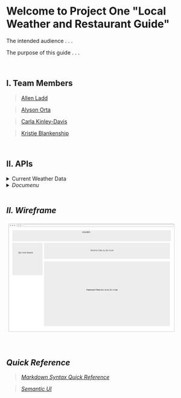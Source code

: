 # Welcome to Project One "Local Weather and Restaurant Guide"

The intended audience . . . 

The purpose of this guide . . .

<br/>

## I. Team Members

> [Allen Ladd](https://github.com/Aladd616)

> [Alyson Orta](https://github.com/alysonorta)

> [Carla Kinley-Davis](https://github.com/ckinleydavis)

> [Kristie Blankenship](https://github.com/)

<br/>

## II. APIs
<details>
<summary>Current Weather Data</summary>

<ul start="1">
  <li>
    <p><b>URI</b></p>
    <p><a href="https://openweathermap.org/api" target="_blank">https://openweathermap.org/api</a></p>
  </li>
  <li>
    <p><b>DESCRIPTION</b></p>
    <p>The <i>Current Weather Data<i> API is made available freely by OpenWeather. The team of techies and data scientists collect weather data from various sources of over 200,000 cities.</p>
  </li>
</ul>
</details>

<details>
<summary>Documenu</summary>

<ul start="1">
  <li>
    <p><b>URI</b></p>
    <p><a href="https://api.documenu.com/v2/restaurants/zip_code/" target="_blank">https://api.documenu.com/v2/restaurants/zip_code/</a></p>
  </li>
  <li>
    <p><b>RapidAPI</b></p>
    <p><a href="https://rapidapi.com/restaurantmenus/api/documenu" target="_blank">https://rapidapi.com/restaurantmenus/api/documenu</a></p>
  </li>
  <li>
    <p><b>DESCRIPTION</b></p>
    <p>The <i>Documenu<i> API gives access to location and menu data for over 600,000 restaurants throughout the United States.</p>  
  </li>
</ul>
</details>

<br/>

## II. Wireframe

<p><img src="./assests/img/proj-1-team-7-wireframe.png" style="width: 450px;" alt="Project One Team Seven's Wireframe"/></p>

<br/>

## Quick Reference

> [Markdown Syntax Quick Reference](https://www.markdownguide.org/cheat-sheet)

> [Semantic UI](https://semantic-ui.com/)


<!-- 
    For full documentation visit [mkdocs.org](https://www.mkdocs.org). 

    ## Commands

    * `mkdocs new [dir-name]` - Create a new project.
    * `mkdocs serve` - Start the live-reloading docs server.
    * `mkdocs build` - Build the documentation site.
    * `mkdocs -h` - Print help message and exit.

    ## Project layout

        mkdocs.yml    # The configuration file.
        docs/
            index.md  # The documentation homepage.
            login.md  # Login with Facebook credentials.
-->
